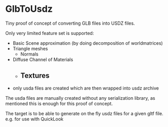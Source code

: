 # GlbToUsdz
 
Tiny proof of concept of converting GLB files into USDZ files.

Only very limited feature set is supported:
- Basic Scene approximation (by doing decomposition of worldmatrices)
- Triangle meshes
  - Normals
- Diffuse Channel of Materials
  - Textures
	- 
- only usda files are created which are then wrapped into usdz archive


The usda files are manually created without any serialization library, as mentioned this is enough for this proof of concept.

The target is to be able to generate on the fly usdz files for a given gltf file. e.g. for use with QuickLook